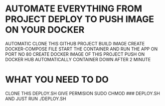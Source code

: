 # AUTOMATE EVERYTHING FROM PROJECT DEPLOY TO PUSH IMAGE ON YOUR DOCKER

AUTOMATIC CLONE THIS GITHUB PROJECT 
BUILD IMAGE CREATE DOCKER-COMPOSE FILE
START THE CONTAINER AND RUN THE APP ON PORT NO 80 
CREATE DOCKER IMAGE OF THIS PROJECT 
PUSH ON DOCKER HUB 
AUTOMATICALLY CONTAINER DOWN AFTER 2 MINUTE

# WHAT YOU NEED TO DO

CLONE THIS DEPLOY.SH
GIVE PERMISION SUDO CHMOD ### DEPLOY.SH
AND JUST RUN ./DEPLOY.SH

